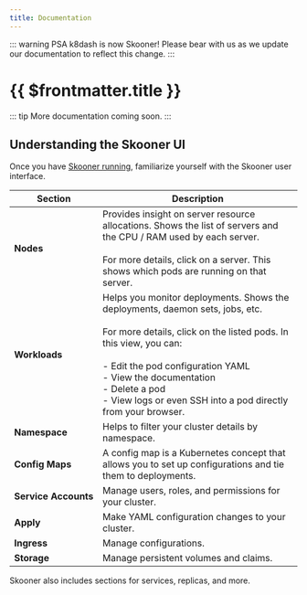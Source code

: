 ```yaml
---
title: Documentation
---
```


::: warning PSA
k8dash is now Skooner! Please bear with us as we update our documentation to reflect this change.
:::

# {{ $frontmatter.title }}

::: tip
More documentation coming soon.
:::

## Understanding the Skooner UI

Once you have [Skooner running](/install/), familiarize yourself with the Skooner user interface.

<!--<img 
:src="$withBase('/images/k8dash-screen.png')" alt="Skooner user interface" class="img-with-border"/>
<br></br> -->

|Section|Description|
|---|---|
|**Nodes**| Provides insight on server resource allocations. Shows the list of servers and the CPU / RAM used by each server. <br/>&nbsp;<br/> For more details, click on a server. This shows which pods are running on that server.|
|**Workloads**| Helps you monitor deployments. Shows the deployments, daemon sets, jobs, etc. <br/>&nbsp;<br/> For more details, click on the listed pods. In this view, you can: <br/>&nbsp;<br/> - Edit the pod configuration YAML <br/> - View the documentation <br/> - Delete a pod <br/> - View logs or even SSH into a pod directly from your browser. |
|**Namespace**| Helps to filter your cluster details by namespace. |
|<nobr>**Config Maps**</nobr>| A config map is a Kubernetes concept that allows you to set up configurations and tie them to deployments. |
|<nobr>**Service Accounts**</nobr>| Manage users, roles, and permissions for your cluster. |
|**Apply**| Make YAML configuration changes to your cluster. |
|**Ingress**| Manage configurations. |
|**Storage**| Manage persistent volumes and claims. |

Skooner also includes sections for services, replicas, and more. 
